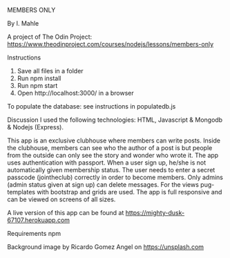 MEMBERS ONLY

By I. Mahle

A project of The Odin Project: https://www.theodinproject.com/courses/nodejs/lessons/members-only

Instructions

1. Save all files in a folder
2. Run npm install
3. Run npm start
4. Open http://localhost:3000/ in a browser

To populate the database: see instructions in populatedb.js

Discussion
I used the following technologies: HTML, Javascript & Mongodb & Nodejs (Express).

This app is an exclusive clubhouse where members can write posts. Inside the clubhouse, members can see who the author of a post is but people from the outside can only see the story and wonder who wrote it.
The app uses authentication with passport. When a user sign up, he/she is not automatically given membership status. The user needs to enter a secret passcode (jointheclub) correctly in order to become members. Only admins (admin status given at sign up) can delete messages. For the views pug-templates with bootstrap and grids are used. The app is full responsive and can be viewed on screens of all sizes.

A live version of this app can be found at https://mighty-dusk-67107.herokuapp.com

Requirements
npm

Background image by Ricardo Gomez Angel on https://unsplash.com
